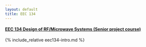 ```yaml
---
layout: default
title: EEC 134
---
```


#### [EEC 134 Design of RF/Microwave Systems (Senior project course)]("/education/eec134.html")

{% include_relative eec134-intro.md %}
